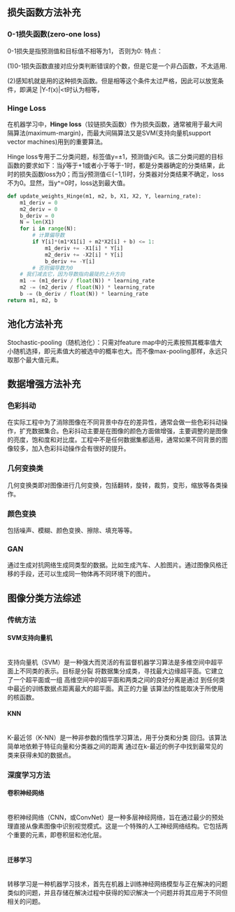 ## 损失函数方法补充
### 0-1损失函数(zero-one loss)
0-1损失是指预测值和目标值不相等为1， 否则为0:
特点：

(1)0-1损失函数直接对应分类判断错误的个数，但是它是一个非凸函数，不太适用.

(2)感知机就是用的这种损失函数。但是相等这个条件太过严格，因此可以放宽条件，即满足 |Y-f(x)|<t时认为相等，

### Hinge Loss 

在机器学习中，**Hinge loss**（铰链损失函数）作为损失函数，通常被用于最大间隔算法(maximum-margin)，而最大间隔算法又是SVM(支持向量机support vector machines)用到的重要算法。

Hinge loss专用于二分类问题，标签值y=±1，预测值$\hat{y}$∈R。该二分类问题的目标函数的要求如下：当$\hat{y}$等于+1或者小于等于-1时，都是分类器确定的分类结果，此时的损失函数loss为0；而当$\hat{y}$预测值∈(−1,1)时，分类器对分类结果不确定，loss不为0。显然，当y^=0时，loss达到最大值。


```python
def update_weights_Hinge(m1, m2, b, X1, X2, Y, learning_rate):
    m1_deriv = 0
    m2_deriv = 0
    b_deriv = 0
    N = len(X1)
    for i in range(N):
        # 计算偏导数
        if Y[i]*(m1*X1[i] + m2*X2[i] + b) <= 1:
            m1_deriv += -X1[i] * Y[i]
            m2_deriv += -X2[i] * Y[i]
            b_deriv += -Y[i]
        # 否则偏导数为0
    # 我们减去它，因为导数指向最陡的上升方向
    m1 -= (m1_deriv / float(N)) * learning_rate
    m2 -= (m2_deriv / float(N)) * learning_rate
    b -= (b_deriv / float(N)) * learning_rate
return m1, m2, b
```


## 池化方法补充
Stochastic-pooling（随机池化）：只需对feature map中的元素按照其概率值大小随机选择，即元素值大的被选中的概率也大。而不像max-pooling那样，永远只取那个最大值元素。


## 数据增强方法补充

### 色彩抖动

在实际工程中为了消除图像在不同背景中存在的差异性，通常会做一些色彩抖动操作，扩充数据集合。色彩抖动主要是在图像的颜色方面做增强，主要调整的是图像的亮度，饱和度和对比度。工程中不是任何数据集都适用，通常如果不同背景的图像较多，加入色彩抖动操作会有很好的提升。

### 几何变换类

几何变换类即对图像进行几何变换，包括翻转，旋转，裁剪，变形，缩放等各类操作。

### 颜色变换

包括噪声、模糊、颜色变换、擦除、填充等等。

### GAN

通过生成对抗网络生成同类型的数据。比如生成汽车、人脸图片。通过图像风格迁移的手段，还可以生成同一物体再不同环境下的图片。

## 图像分类方法综述

### 传统方法

#### SVM支持向量机<br></br>
支持向量机（SVM）是一种强大而灵活的有监督机器学习算法是多维空间中超平面上不同类的表示。目标是分裂
将数据集分成类，寻找最大边缘超平面。它建立了一个超平面或一组
高维空间中的超平面和两类之间的良好分离是通过
到任何类中最近的训练数据点距离最大的超平面。真正的力量
该算法的性能取决于所使用的核函数。

#### KNN<br></br>
K-最近邻（K-NN）是一种非参数的惰性学习算法，用于分类和分类
回归。该算法简单地依赖于特征向量和分类器之间的距离
通过在k-最近的例子中找到最常见的类来获得未知的数据点。

### 深度学习方法

#### 卷积神经网络<br></br>
卷积神经网络（CNN，或ConvNet）是一种多层神经网络，旨在通过最少的预处理直接从像素图像中识别视觉模式。这是一个特殊的人工神经网络结构。它包括两个重要的元素，即卷积层和池化层。
<br></br>

#### 迁移学习<br></br>
转移学习是一种机器学习技术，首先在机器上训练神经网络模型与正在解决的问题类似的问题，并且存储在解决过程中获得的知识解决一个问题并将其应用于不同但相关的问题。


